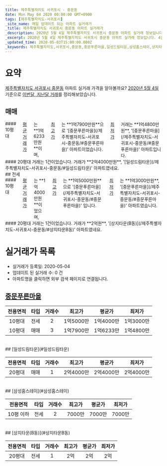 ```yaml
---
title: 제주특별자치도 서귀포시 - 중문동
date: Mon May 04 2020 00:00:00 GMT+0900
tags: [제주특별자치도-서귀포시]
_site_name: 매일 업데이트 되는 아파트 실거래가
_title: 제주특별자치도 서귀포시 중문동 아파트 실거래가
_description: 2020년 5월 4일 제주특별자치도 서귀포시 중문동 아파트 실거래 정보입니다. 4건 아파트 정보가 있습니다.
_excerpt: 2020년 5월 4일 제주특별자치도 서귀포시 중문동 아파트 실거래 정보입니다. 4건 아파트 정보가 있습니다.
_updated_time: 2020-05-03T15:00:00.000Z
_keywords: 제주특별자치도,서귀포시,중문동,중문푸른마을,일성드림타운,삼성홈스테이,상지타운(B동)
---
```





# 요약
<ins>제주특별자치도 서귀포시 중문동</ins> 아파트 실거래 가격을 알아볼까요? <ins>2020년 5월 4일</ins> 기준으로 <ins>이번달, 지난달 거래</ins>를 정리해보았습니다.

## 매매
<div class="container">
<div class="six columns" markdown="1">
#### 10평대
<ins>평균 거래가</ins>는 **1억6233만원**이며, <ins>최고가</ins>는 **1억7900만원**으로 '[중문푸른마을](/제주특별자치도-서귀포시-중문동/#중문푸른마을)' 아파트이었습니다. <ins>최저가</ins> 거래는 **1억4800만원**, '[중문푸른마을](/제주특별자치도-서귀포시-중문동/#중문푸른마을)' 아파트입니다.
</div>
<div class="six columns" markdown="1">
#### 20평대
거래는 1건이었습니다. 거래가 **2억4000만원**, '[일성드림타운](/제주특별자치도-서귀포시-중문동/#일성드림타운)' 아파트였네요.
</div>
</div>
## 전세
<div class="container">
<div class="six columns" markdown="1">
#### 10평대
<ins>평균 거래가</ins>는 **1억4000만원**이었으며, <ins>최고가</ins>는 **1억5000만원**으로 '[중문푸른마을](/제주특별자치도-서귀포시-중문동/#중문푸른마을)' 입니다. <ins>최저가</ins>는 **1억3000만원**, '[중문푸른마을](/제주특별자치도-서귀포시-중문동/#중문푸른마을)' 아파트였습니다.
</div>
<div class="six columns" markdown="1">
#### 20평대
거래는 1건이었습니다. 거래가 **2억원**, '[상지타운(B동)](/제주특별자치도-서귀포시-중문동/#상지타운B동)' 아파트였네요.
</div>
</div>



# 실거래가 목록
- 실거래가 등록일: 2020-05-04
- 업데이트 된 실거래 수: 0 건
- 아파트명을 클릭하면 외부 검색 페이지로 연결됩니다.

## [중문푸른마을](#중문푸른마을)

|전용면적|타입|거래수|최고가|평균가|최저가|
|:---:|:---:|:---:|:---:|:---:|:---:|
|10평대|<span class="deal-type-2">전세</span>|2|1억5000만|1억4000만|1억3000만|
|10평대|<span class="deal-type-1">매매</span>|3|1억7900만|1억6233만|1억4800만|

<br/>
## [일성드림타운](#일성드림타운)

|전용면적|타입|거래수|최고가|평균가|최저가|
|:---:|:---:|:---:|:---:|:---:|:---:|
|20평대|<span class="deal-type-1">매매</span>|1|2억4000만|2억4000만|2억4000만|

<br/>
## [삼성홈스테이](#삼성홈스테이)

|전용면적|타입|거래수|최고가|평균가|최저가|
|:---:|:---:|:---:|:---:|:---:|:---:|
|10평 이하|<span class="deal-type-2">전세</span>|2|7000만|7000만|7000만|

<br/>
## [상지타운(B동)](#상지타운B동)

|전용면적|타입|거래수|최고가|평균가|최저가|
|:---:|:---:|:---:|:---:|:---:|:---:|
|20평대|<span class="deal-type-2">전세</span>|1|2억|2억|2억|

<br/>



